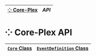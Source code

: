 | [⁘ Core-Plex](../../README.md) | *API* | 
| :-- | :-- |
# ⁘ Core-Plex API
| [`Core` Class](./core/index.md) | [`EventDefinition` Class](./event-definition/index.md) |
| :-- | :-- |